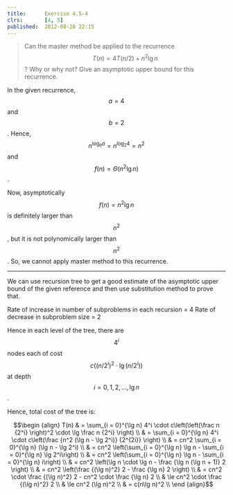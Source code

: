 ```yaml
---
title:      Exercise 4.5-4
clrs:       [4, 5]
published:  2012-08-28 22:15
---
```


>Can the master method be applied to the recurrence $$T(n) = 4T(n/2) + n^2 \lg n$$? Why or why not? Give an asymptotic upper bound for this recurrence.

In the given recurrence, $$a = 4$$ and $$b = 2$$. Hence, $$n^{\log_b a} = n^{\log_2 4} = n^2$$ and $$f(n) = \Theta(n^2 \lg n)$$.

Now, asymptotically $$f(n) = n^2 \lg n$$ is definitely larger than $$n^2$$, but it is not polynomically larger than $$n^2$$. So, we cannot apply master method to this recurrence.

***

We can use recursion tree to get a good estimate of the asymptotic upper bound of the given reference and then use substitution method to prove that.

Rate of increase in number of subproblems in each recursion = 4
Rate of decrease in subproblem size = 2

Hence in each level of the tree, there are $$4^i$$ nodes each of cost $$c((n/2^i)^2 \cdot \lg (n/2^i))$$ at depth $$i = 0, 1, 2, \dots, \lg n$$.

Hence, total cost of the tree is:

$$\begin {align}
T(n) & = \sum_{i = 0}^{\lg n} 4^i \cdot c\left(\left(\frac n {2^i} \right)^2 \cdot \lg \frac n {2^i} \right) \\
     & = \sum_{i = 0}^{\lg n} 4^i \cdot c\left(\frac {n^2 (\lg n - \lg 2^i)} {2^{2i}} \right) \\
     & = cn^2 \sum_{i = 0}^{\lg n} (\lg n - \lg 2^i) \\
     & = cn^2 \left(\sum_{i = 0}^{\lg n} \lg n - \sum_{i = 0}^{\lg n} \lg 2^i\right) \\
     & = cn^2 \left(\sum_{i = 0}^{\lg n} \lg n - \sum_{i = 0}^{\lg n} i\right) \\
     & = cn^2 \left(\lg n \cdot \lg n - \frac {\lg n (\lg n + 1)} 2 \right) \\
     & = cn^2 \left(\frac {(\lg n)^2} 2 - \frac {\lg n} 2 \right) \\
     & = cn^2 \cdot \frac {(\lg n)^2} 2 - cn^2 \cdot \frac {\lg n} 2 \\
     & \le cn^2 \cdot \frac {(\lg n)^2} 2 \\
     & \le cn^2 (\lg n)^2 \\
     & = c(n\lg n)^2 \\
\end {align}$$